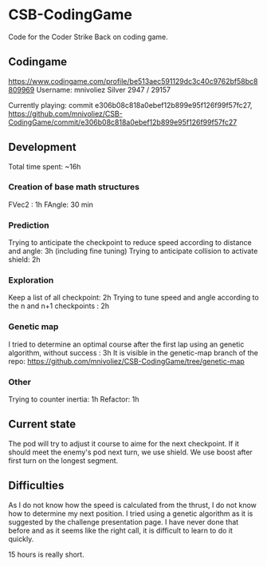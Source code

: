 # CSB-CodingGame

Code for the Coder Strike Back on coding game.

## Codingame
https://www.codingame.com/profile/be513aec591129dc3c40c9762bf58bc8809969
Username: mnivoliez
Silver 2947 / 29157

Currently playing: commit e306b08c818a0ebef12b899e95f126f99f57fc27, https://github.com/mnivoliez/CSB-CodingGame/commit/e306b08c818a0ebef12b899e95f126f99f57fc27

## Development

Total time spent: ~16h

### Creation of base math structures

FVec2 : 1h
FAngle: 30 min

### Prediction

Trying to anticipate the checkpoint to reduce speed according to distance and angle: 3h (including fine tuning)
Trying to anticipate collision to activate shield: 2h

### Exploration

Keep a list of all checkpoint: 2h
Trying to tune speed and angle according to the n and n+1 checkpoints : 2h

### Genetic map

I tried to determine an optimal course after the first lap using an genetic algorithm, without success : 3h
It is visible in the genetic-map branch of the repo: https://github.com/mnivoliez/CSB-CodingGame/tree/genetic-map

### Other
Trying to counter inertia: 1h
Refactor: 1h

## Current state

The pod will try to adjust it course to aime for the next checkpoint. If it should meet the enemy's pod next turn, we use shield. 
We use boost after first turn on the longest segment.

## Difficulties

As I do not know how the speed is calculated from the thrust, I do not know how to determine my next position.
I tried using a genetic algorithm as it is suggested by the challenge presentation page. I have never done that before and as it seems like the right call, it is difficult to learn to do it quickly.

15 hours is really short.

